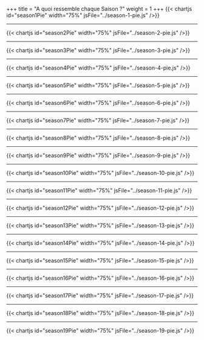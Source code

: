 +++
title = "A quoi ressemble chaque Saison ?"
weight = 1
+++
{{< chartjs id="season1Pie" width="75%" jsFile="../season-1-pie.js" />}}

---
{{< chartjs id="season2Pie" width="75%" jsFile="../season-2-pie.js" />}}

---
{{< chartjs id="season3Pie" width="75%" jsFile="../season-3-pie.js" />}}

---
{{< chartjs id="season4Pie" width="75%" jsFile="../season-4-pie.js" />}}

---
{{< chartjs id="season5Pie" width="75%" jsFile="../season-5-pie.js" />}}

---
{{< chartjs id="season6Pie" width="75%" jsFile="../season-6-pie.js" />}}

---
{{< chartjs id="season7Pie" width="75%" jsFile="../season-7-pie.js" />}}

---
{{< chartjs id="season8Pie" width="75%" jsFile="../season-8-pie.js" />}}

---
{{< chartjs id="season9Pie" width="75%" jsFile="../season-9-pie.js" />}}

---
{{< chartjs id="season10Pie" width="75%" jsFile="../season-10-pie.js" />}}

---
{{< chartjs id="season11Pie" width="75%" jsFile="../season-11-pie.js" />}}

---
{{< chartjs id="season12Pie" width="75%" jsFile="../season-12-pie.js" />}}

---
{{< chartjs id="season13Pie" width="75%" jsFile="../season-13-pie.js" />}}

---
{{< chartjs id="season14Pie" width="75%" jsFile="../season-14-pie.js" />}}

---
{{< chartjs id="season15Pie" width="75%" jsFile="../season-15-pie.js" />}}

---
{{< chartjs id="season16Pie" width="75%" jsFile="../season-16-pie.js" />}}

---
{{< chartjs id="season17Pie" width="75%" jsFile="../season-17-pie.js" />}}

---
{{< chartjs id="season18Pie" width="75%" jsFile="../season-18-pie.js" />}}

---
{{< chartjs id="season19Pie" width="75%" jsFile="../season-19-pie.js" />}}